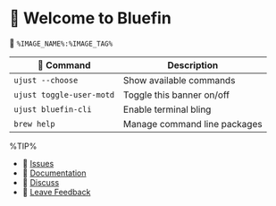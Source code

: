 # 󱍢 Welcome to Bluefin

󱋩 `%IMAGE_NAME%:%IMAGE_TAG%`

|  Command | Description |
| ------- | ----------- |
| `ujust --choose`  | Show available commands  |
| `ujust toggle-user-motd` | Toggle this banner on/off | 
| `ujust bluefin-cli` | Enable terminal bling | 
| `brew help` | Manage command line packages | 

%TIP%

- 󰊤 [Issues](https://issues.projectbluefin.io)
- 󰈙 [Documentation](http://docs.projectbluefin.io/)
- 󰊌 [Discuss](https://community.projectbluefin.io/)
- 󰊌 [Leave Feedback](https://feedback.projectbluefin.io)
